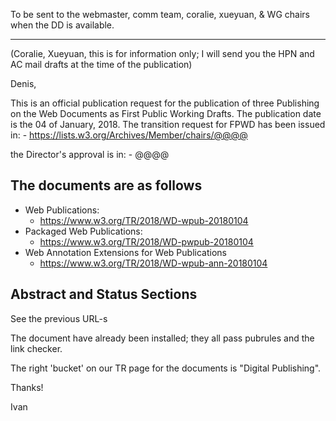 To be sent to the webmaster, comm team, coralie, xueyuan, & WG chairs when the DD is available.

----


(Coralie, Xueyuan, this is for information only; I will send you the HPN and AC mail drafts at the time of the publication)

Denis,

This is an official publication request for the publication of three Publishing on the Web Documents as First Public Working Drafts. The publication date is the 04 of January, 2018. The transition request for FPWD has been issued in:
	- https://lists.w3.org/Archives/Member/chairs/@@@@

the Director's approval is in:
	- @@@@


The documents are as follows
----------------------------

- Web Publications:
    - https://www.w3.org/TR/2018/WD-wpub-20180104
- Packaged Web Publications:
    - https://www.w3.org/TR/2018/WD-pwpub-20180104
- Web Annotation Extensions for Web Publications
    - https://www.w3.org/TR/2018/WD-wpub-ann-20180104


Abstract and Status Sections
----------------------------

See the previous URL-s

The document have already been installed; they all pass pubrules and the link checker.

The right 'bucket' on our TR page for the documents is "Digital Publishing". 

Thanks!

Ivan
